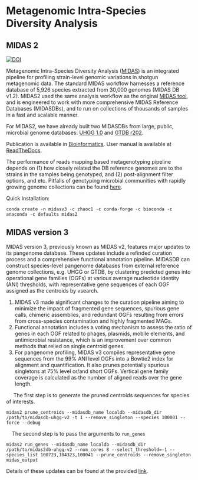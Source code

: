 # Metagenomic Intra-Species Diversity Analysis

## MIDAS 2

[![DOI](https://zenodo.org/badge/195910808.svg)](https://zenodo.org/badge/latestdoi/195910808)

Metagenomic Intra-Species Diversity Analysis ([MIDAS](https://genome.cshlp.org/content/26/11/1612)) is an integrated pipeline for profiling strain-level genomic variations in shotgun metagenomic data. The standard MIDAS workflow harnesses a reference database of 5,926 species extracted from 30,000 genomes (MIDAS DB v1.2). MIDAS2 used the same analysis workflow as the original [MIDAS tool](https://github.com/snayfach/MIDAS), and is engineered to work with more comprehensive MIDAS Reference Databases (MIDASDBs), and to run on  collections of thousands of samples in a fast and scalable manner.

For MIDAS2, we have already built two MIDASDBs from large, public, microbial genome databases: [UHGG 1.0](https://www.nature.com/articles/s41587-020-0603-3) and [GTDB r202](https://gtdb.ecogenomic.org/). 


Publication is available in [Bioinformatics](https://academic.oup.com/bioinformatics/advance-article/doi/10.1093/bioinformatics/btac713/6793850). User manual is available at [ReadTheDocs](https://midas2.readthedocs.io/en/latest).

The performance of reads mapping based metagenotyping pipeline depends on (1) how closely related the DB reference genomes are to the strains in the samples being genotyped, and (2) post-alignment filter options, and etc. Pitfalls of genotyping microbial communities with rapidly growing genome collections can be found [here](https://www.biorxiv.org/content/10.1101/2022.06.30.498336v1).

Quick Installation:

```
conda create -n midasv3 -c zhaoc1 -c conda-forge -c bioconda -c anaconda -c defaults midas2
```

## MIDAS version 3

MIDAS version 3, previously known as MIDAS v2, features major updates to its pangenome database. These updates include a refinded curation process and a comprehensive functional annotation pipeline. MIDASDB can construct species-level pangenome databases from external reference genome collections, e.g. UHGG or GTDB, by clustering predicted genes into operational gene families (OGFs) at various average nucleotide identity (ANI) thresholds, with representative gene sequences of each OGF assigned as the centroids by vsearch.

1. MIDAS v3 made significant changes to the curation pipeline aiming to minimize the impact of fragmented gene sequences, spurious gene calls, chimeric assemblies, and redundant OGFs resulting from errors from cross-species contamination and highly fragmented MAGs.
2. Functional annotation includes a voting mechanism to assess the ratio of genes in each OGF related to phages, plasmids, mobile elements, and antimicrobial resistance, which is an improvement over common methods that relied on single centroid genes.
3. For pangenome profiling, MIDAS v3 compiles representative gene sequences from the 99% ANI level OGFs into a Bowtie2 index for alignment and quantification. It also  prunes potentially spurious singletons at 75% level or/and short OGFs. Vertical gene family coverage is calculated as the number of aligned reads over the gene length. 

&nbsp;&nbsp;&nbsp;&nbsp; The first step is to generate the pruned centroids sequences for species of interests. 

```
midas2 prune_centroids --midasdb_name localdb --midasdb_dir /path/to/midasdb-uhgg-v2 -t 1 --remove_singleton --species 100001 --force --debug
```

&nbsp;&nbsp;&nbsp;&nbsp;The second step is to pass the arguments to `run_genes`

```
midas2 run_genes --midasdb_name localdb --midasdb_dir /path/to/midas2db-uhgg-v2 --num_cores 8 --select_threshold=-1 --species_list 100723,104323,100041 --prune_centroids --remove_singleton midas_output
```


Details of these updates can be found at the provided [link](https://www.biorxiv.org/content/10.1101/2024.04.10.588779v1).
